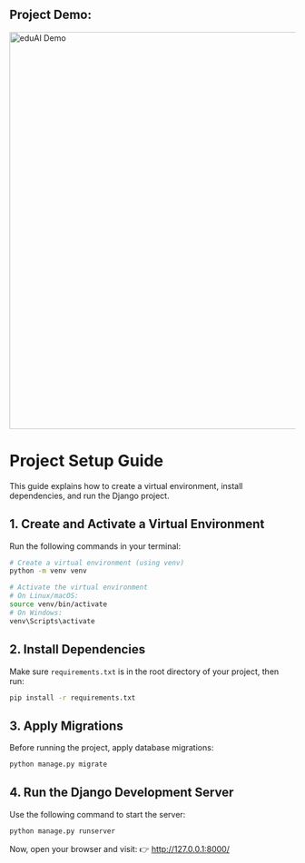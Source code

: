 
## Project Demo:
<a href="https://youtu.be/Yti7aN_XRtk" target="_blank" rel="noopener noreferrer">
  <img src="https://github.com/byramnarayan/eduAI/blob/main/media/profile_pics/image.png" alt="eduAI Demo" width="700">
</a>


# Project Setup Guide
This guide explains how to create a virtual environment, install dependencies, and run the Django project.

## **1. Create and Activate a Virtual Environment**
Run the following commands in your terminal:

```sh
# Create a virtual environment (using venv)
python -m venv venv

# Activate the virtual environment
# On Linux/macOS:
source venv/bin/activate
# On Windows:
venv\Scripts\activate
```

## **2. Install Dependencies**
Make sure `requirements.txt` is in the root directory of your project, then run:

```sh
pip install -r requirements.txt
```

## **3. Apply Migrations**
Before running the project, apply database migrations:

```sh
python manage.py migrate
```

## **4. Run the Django Development Server**
Use the following command to start the server:

```sh
python manage.py runserver
```

Now, open your browser and visit:
👉 http://127.0.0.1:8000/


